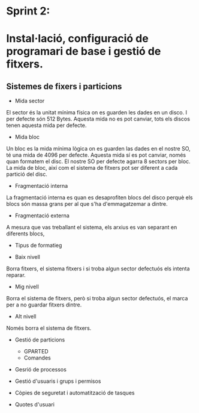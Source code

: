 # Sprint 2:

# Instal·lació, configuració de programari de base i gestió de fitxers.

## Sistemes de fixers i particions


  - Mida sector

El sector és la unitat mínima física on es guarden les dades en un disco. I per defecte són 512 Bytes. Aquesta mida no es pot canviar, tots els discos tenen aquesta mida per defecte. 

  - Mida bloc

Un bloc es la mida mínima lògica on es guarden las dades en el nostre SO, té una mida de 4096 per defecte. Aquesta mida sí es pot canviar, només quan formatem el disc. El nostre SO per defecte agarra 8 sectors per bloc.
La mida de bloc, així com el sistema de fitxers pot ser diferent a cada partició del disc.

  - Fragmentació interna

La fragmentació interna es quan es desaprofiten blocs del disco perquè els blocs són massa grans per al que s'ha d'emmagatzemar a dintre.
  
  - Fragmentació externa

A mesura que vas treballant el sistema, els arxius es van separant en diferents blocs, 
  
  - Tipus de formatieg
      
  - Baix nivell
   
Borra fitxers, el sistema fitxers i si troba algun sector defectuós els intenta reparar.

  - Mig nivell
      
Borra el sistema de fitxers, però si troba algun sector defectuós, el marca per a no guardar fitxers dintre.

  - Alt nivell
   
Només borra el sistema de fitxers.

  - Gestió de particions
      - GPARTED
      - Comandes
  
- Gesrió de processos
- Gestió d'usuaris i grups i permisos 
- Còpies de seguretat i automatització de tasques
- Quotes d'usuari
